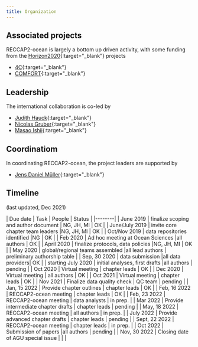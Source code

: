 ```yaml
---
title: Organization
---
```


## Associated projects

RECCAP2-ocean is largely a bottom up driven activity, with some funding from the [Horizon2020](https://ec.europa.eu/programmes/horizon2020/en){:target="_blank"} projects  
- [4C](https://4c-carbon.eu/){:target="_blank"}  
- [COMFORT](https://comfort.w.uib.no/){:target="_blank"}

## Leadership
The international collaboration is co-led by  
- [Judith Hauck](https://www.awi.de/ueber-uns/organisation/mitarbeiter/judith-hauck){:target="_blank"}  
- [Nicolas Gruber](https://usys.ethz.ch/en/people/profile.nicolas-gruber.html){:target="_blank"}
- [Masao Ishii](https://www.mri-jma.go.jp/Member/researcher/aoishiimasaoish_en.html){:target="_blank"}

## Coordinatiom
In coordinating RECCAP2-ocean, the project leaders are supported by  
- [Jens Daniel Müller](https://usys.ethz.ch/en/people/profile.Mjc2ODA3.TGlzdC82MzcsMzIwMTk3MjIy.html){:target="_blank"}  

## Timeline
(last updated, Dec 2021)

| Due date | Task | People | Status |
|--------|
| June 2019 | finalize scoping and author document | NG, JH, MI  | OK |
| June/July 2019 | invite core chapter team leaders |NG, JH, MI | OK |
| Oct/Nov 2019 | data repositories identified |NG | OK |
| Feb 2020 | Ad hoc meeting at Ocean Sciences |all authors | OK |
| April 2020  | finalize protocols, data policies |NG, JH, MI | OK |
| May 2020 | global/regional teams assembled |all lead authors | preliminary authorship table |
| Sep, 30 2020 | data submission |all data providers| OK |
| starting July 2020 | initial analyses, first drafts |all authors | pending |
| Oct 2020 | Virtual meeting | chapter leads | OK |
| Dec 2020 | Virtual meeting | all authors  | OK |
| Oct 2021 | Virtual meeting | chapter leads  | OK |
| Nov 2021 | Finalize data quality check | QC team  | pending |
| Jan, 15 2022 | Provide chapter outlines | chapter leads  | OK |
| Feb, 16 2022 | RECCAP2-ocean meeting | chapter leads  | OK |
| Feb, 23 2022 | RECCAP2-ocean meeting | data analysts  | in prep. |
| Mar 2022 | Provide intermediate chapter drafts | chapter leads  | pending |
| May, 18 2022 | RECCAP2-ocean meeting | all authors  | in prep. |
| July 2022 | Provide advanced chapter drafts | chapter leads  | pending |
| Sept, 22 2022 | RECCAP2-ocean meeting | chapter leads  | in prep. |
| Oct 2022 | Submission of papers  |all authors  | pending |
| Nov, 30 2022 | Closing date of AGU special issue  |  |  |